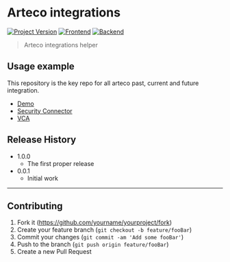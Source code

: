 # Arteco integrations
[![Project Version][version-image]][version-url]
[![Frontend][Frontend-image]][Frontend-url]
[![Backend][Backend-image]][Backend-url]

> Arteco integrations helper

## Usage example

This repository is the key repo for all arteco past, current and future integration.

* [Demo](/Demo/index.html) 
* [Security Connector](/SecurityConnector/secuirtyEvent.js) 
* [VCA](/VCA/vcaServer.js) 
## Release History

* 1.0.0
    * The first proper release
* 0.0.1
    * Initial work

---

## Contributing

1. Fork it (<https://github.com/yourname/yourproject/fork>)
2. Create your feature branch (`git checkout -b feature/fooBar`)
3. Commit your changes (`git commit -am 'Add some fooBar'`)
4. Push to the branch (`git push origin feature/fooBar`)
5. Create a new Pull Request

<!-- Markdown link & img dfn's -->

[header-url]: github-template.png
[cloud-provider-url]: https://wbshopping.herokuapp.com
[wiki]: https://github.com/yourname/yourproject/wiki

[version-image]: https://img.shields.io/badge/Version-1.0.0-brightgreen?style=for-the-badge&logo=appveyor
[version-url]: https://img.shields.io/badge/version-1.0.0-green
[Frontend-image]: https://img.shields.io/badge/Frontend-javascript-blue?style=for-the-badge
[Frontend-url]: https://img.shields.io/badge/Frontend-javascript-blue?style=for-the-badge
[Backend-image]: https://img.shields.io/badge/Frontend-html-blue?style=for-the-badge
[Backend-url]: https://img.shields.io/badge/Frontend-html-blue?style=for-the-badge
